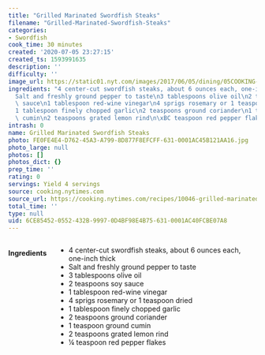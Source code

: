 ```yaml
---
title: "Grilled Marinated Swordfish Steaks"
filename: "Grilled-Marinated-Swordfish-Steaks"
categories:
- Swordfish
cook_time: 30 minutes
created: '2020-07-05 23:27:15'
created_ts: 1593991635
description: ''
difficulty: ''
image_url: https://static01.nyt.com/images/2017/06/05/dining/05COOKING-SWORDFISH-STEAKS2/05COOKING-SWORDFISH-STEAKS2-articleLarge.jpg
ingredients: "4 center-cut swordfish steaks, about 6 ounces each, one-inch thick\n\
  Salt and freshly ground pepper to taste\n3 tablespoons olive oil\n2 teaspoons soy\
  \ sauce\n1 tablespoon red-wine vinegar\n4 sprigs rosemary or 1 teaspoon dried\n\
  1 tablespoon finely chopped garlic\n2 teaspoons ground coriander\n1 teaspoon ground\
  \ cumin\n2 teaspoons grated lemon rind\n\xBC teaspoon red pepper flakes"
intrash: 0
name: Grilled Marinated Swordfish Steaks
photo: FE0FE4E4-D762-45A3-A799-8D877F8EFCFF-631-0001AC45B121AA16.jpg
photo_large: null
photos: []
photos_dict: {}
prep_time: ''
rating: 0
servings: Yield 4 servings
source: cooking.nytimes.com
source_url: https://cooking.nytimes.com/recipes/10046-grilled-marinated-swordfish-steaks?action=click&module=Global%20Search%20Recipe%20Card&pgType=search&rank=2
total_time: ''
type: null
uid: 6CE85452-0552-432B-9997-0D4BF98E4B75-631-0001AC40FCBE07A8
---
```

<div class="large-8 medium-7 columns" id="writeup">	</div><!-- #writeup -->
</div><!-- #row-one -->
<div class="row" id="row-two">	<div class="medium-4 small-5 columns"><h4 id="ingredients">Ingredients</h4><div class="box box-ingredients content"><ul>
<li>4 center-cut swordfish steaks, about 6 ounces each, one-inch thick</li>
<li>Salt and freshly ground pepper to taste</li>
<li>3 tablespoons olive oil</li>
<li>2 teaspoons soy sauce</li>
<li>1 tablespoon red-wine vinegar</li>
<li>4 sprigs rosemary or 1 teaspoon dried</li>
<li>1 tablespoon finely chopped garlic</li>
<li>2 teaspoons ground coriander</li>
<li>1 teaspoon ground cumin</li>
<li>2 teaspoons grated lemon rind</li>
<li>¼ teaspoon red pepper flakes</li>
</ul>
</div>	</div>	<div class="medium-6 small-7 columns">	</div>